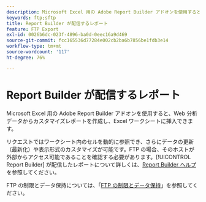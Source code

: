 ```yaml
---
description: Microsoft Excel 用の Adobe Report Builder アドオンを使用すると、Web 分析データからカスタマイズレポートを作成し、Excel ワークシートに挿入できます。
keywords: ftp;sftp
title: Report Builder が配信するレポート
feature: FTP Export
exl-id: 0026b6dc-023f-4896-ba0d-0eec16a9d469
source-git-commit: fcc165536d77284e002cb2ba6b7856be1fdb3e14
workflow-type: tm+mt
source-wordcount: '117'
ht-degree: 76%

---
```


# Report Builder が配信するレポート

Microsoft Excel 用の Adobe Report Builder アドオンを使用すると、Web 分析データからカスタマイズレポートを作成し、Excel ワークシートに挿入できます。

リクエストではワークシート内のセルを動的に参照でき、さらにデータの更新（最新化）や表示形式のカスタマイズが可能です。FTP の場合、そのホストが外部からアクセス可能であることを確認する必要があります。[!UICONTROL Report Builder] が配信したレポートについて詳しくは、[Report Builder ヘルプ &#x200B;](/help/analyze/report-builder/rb-overview.md) を参照してください。

FTP の制限とデータ保持については、「[FTP の制限とデータ保持 &#x200B;](/help/export/ftp-and-sftp/ftp-limits.md)」を参照してください。
